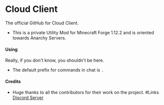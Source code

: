 # Cloud Client
The official GitHub for Cloud Client.
- This is a private Utility Mod for Minecraft Forge 1.12.2 and is oriented towards Anarchy Servers.
#### Using
Really, if you don't know, you shouldn't be here.
- The default prefix for commands in chat is `.`
#### Credits
- Huge thanks to all the contributors for their work on the project.
#Links
[Discord Server](https://discord.gg/ZydwkaY)
